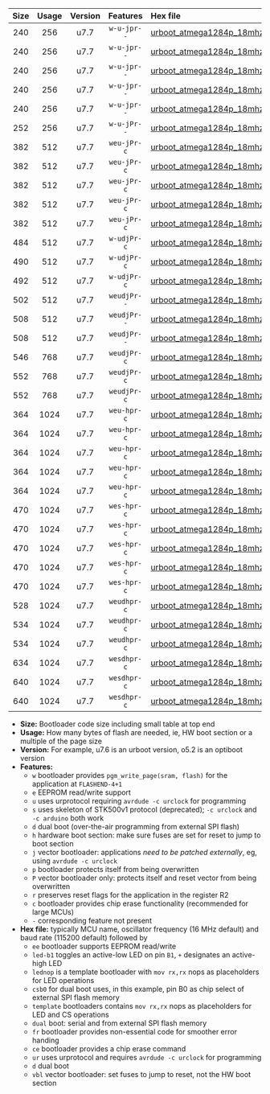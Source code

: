|Size|Usage|Version|Features|Hex file|
|:-:|:-:|:-:|:-:|:--|
|240|256|u7.7|`w-u-jpr--`|[urboot_atmega1284p_18mhz432_57600bps_led+b5_ur_vbl.hex](https://raw.githubusercontent.com/stefanrueger/urboot.hex/main/mcus/atmega1284p/fcpu_18mhz432/57600_bps/urboot_atmega1284p_18mhz432_57600bps_led+b5_ur_vbl.hex)|
|240|256|u7.7|`w-u-jpr--`|[urboot_atmega1284p_18mhz432_57600bps_led+b7_ur_vbl.hex](https://raw.githubusercontent.com/stefanrueger/urboot.hex/main/mcus/atmega1284p/fcpu_18mhz432/57600_bps/urboot_atmega1284p_18mhz432_57600bps_led+b7_ur_vbl.hex)|
|240|256|u7.7|`w-u-jpr--`|[urboot_atmega1284p_18mhz432_57600bps_led+c7_ur_vbl.hex](https://raw.githubusercontent.com/stefanrueger/urboot.hex/main/mcus/atmega1284p/fcpu_18mhz432/57600_bps/urboot_atmega1284p_18mhz432_57600bps_led+c7_ur_vbl.hex)|
|240|256|u7.7|`w-u-jpr--`|[urboot_atmega1284p_18mhz432_57600bps_led+d7_ur_vbl.hex](https://raw.githubusercontent.com/stefanrueger/urboot.hex/main/mcus/atmega1284p/fcpu_18mhz432/57600_bps/urboot_atmega1284p_18mhz432_57600bps_led+d7_ur_vbl.hex)|
|240|256|u7.7|`w-u-jpr--`|[urboot_atmega1284p_18mhz432_57600bps_lednop_ur_vbl.hex](https://raw.githubusercontent.com/stefanrueger/urboot.hex/main/mcus/atmega1284p/fcpu_18mhz432/57600_bps/urboot_atmega1284p_18mhz432_57600bps_lednop_ur_vbl.hex)|
|252|256|u7.7|`w-u-jPr--`|[urboot_atmega1284p_18mhz432_57600bps_ur_vbl.hex](https://raw.githubusercontent.com/stefanrueger/urboot.hex/main/mcus/atmega1284p/fcpu_18mhz432/57600_bps/urboot_atmega1284p_18mhz432_57600bps_ur_vbl.hex)|
|382|512|u7.7|`weu-jPr-c`|[urboot_atmega1284p_18mhz432_57600bps_ee_led+b5_fr_ce_ur_vbl.hex](https://raw.githubusercontent.com/stefanrueger/urboot.hex/main/mcus/atmega1284p/fcpu_18mhz432/57600_bps/urboot_atmega1284p_18mhz432_57600bps_ee_led+b5_fr_ce_ur_vbl.hex)|
|382|512|u7.7|`weu-jPr-c`|[urboot_atmega1284p_18mhz432_57600bps_ee_led+b7_fr_ce_ur_vbl.hex](https://raw.githubusercontent.com/stefanrueger/urboot.hex/main/mcus/atmega1284p/fcpu_18mhz432/57600_bps/urboot_atmega1284p_18mhz432_57600bps_ee_led+b7_fr_ce_ur_vbl.hex)|
|382|512|u7.7|`weu-jPr-c`|[urboot_atmega1284p_18mhz432_57600bps_ee_led+c7_fr_ce_ur_vbl.hex](https://raw.githubusercontent.com/stefanrueger/urboot.hex/main/mcus/atmega1284p/fcpu_18mhz432/57600_bps/urboot_atmega1284p_18mhz432_57600bps_ee_led+c7_fr_ce_ur_vbl.hex)|
|382|512|u7.7|`weu-jPr-c`|[urboot_atmega1284p_18mhz432_57600bps_ee_led+d7_fr_ce_ur_vbl.hex](https://raw.githubusercontent.com/stefanrueger/urboot.hex/main/mcus/atmega1284p/fcpu_18mhz432/57600_bps/urboot_atmega1284p_18mhz432_57600bps_ee_led+d7_fr_ce_ur_vbl.hex)|
|382|512|u7.7|`weu-jPr-c`|[urboot_atmega1284p_18mhz432_57600bps_ee_lednop_fr_ce_ur_vbl.hex](https://raw.githubusercontent.com/stefanrueger/urboot.hex/main/mcus/atmega1284p/fcpu_18mhz432/57600_bps/urboot_atmega1284p_18mhz432_57600bps_ee_lednop_fr_ce_ur_vbl.hex)|
|484|512|u7.7|`w-udjPr-c`|[urboot_atmega1284p_18mhz432_57600bps_led+c7_csb3_dual_fr_ce_ur_vbl.hex](https://raw.githubusercontent.com/stefanrueger/urboot.hex/main/mcus/atmega1284p/fcpu_18mhz432/57600_bps/urboot_atmega1284p_18mhz432_57600bps_led+c7_csb3_dual_fr_ce_ur_vbl.hex)|
|490|512|u7.7|`w-udjPr-c`|[urboot_atmega1284p_18mhz432_57600bps_led+d7_csc7_dual_fr_ce_ur_vbl.hex](https://raw.githubusercontent.com/stefanrueger/urboot.hex/main/mcus/atmega1284p/fcpu_18mhz432/57600_bps/urboot_atmega1284p_18mhz432_57600bps_led+d7_csc7_dual_fr_ce_ur_vbl.hex)|
|492|512|u7.7|`w-udjPr-c`|[urboot_atmega1284p_18mhz432_57600bps_template_dual_fr_ce_ur_vbl.hex](https://raw.githubusercontent.com/stefanrueger/urboot.hex/main/mcus/atmega1284p/fcpu_18mhz432/57600_bps/urboot_atmega1284p_18mhz432_57600bps_template_dual_fr_ce_ur_vbl.hex)|
|502|512|u7.7|`weudjPr--`|[urboot_atmega1284p_18mhz432_57600bps_ee_led+c7_csb3_dual_fr_ur_vbl.hex](https://raw.githubusercontent.com/stefanrueger/urboot.hex/main/mcus/atmega1284p/fcpu_18mhz432/57600_bps/urboot_atmega1284p_18mhz432_57600bps_ee_led+c7_csb3_dual_fr_ur_vbl.hex)|
|508|512|u7.7|`weudjPr--`|[urboot_atmega1284p_18mhz432_57600bps_ee_led+d7_csc7_dual_fr_ur_vbl.hex](https://raw.githubusercontent.com/stefanrueger/urboot.hex/main/mcus/atmega1284p/fcpu_18mhz432/57600_bps/urboot_atmega1284p_18mhz432_57600bps_ee_led+d7_csc7_dual_fr_ur_vbl.hex)|
|508|512|u7.7|`weudjPr--`|[urboot_atmega1284p_18mhz432_57600bps_ee_template_dual_fr_ur_vbl.hex](https://raw.githubusercontent.com/stefanrueger/urboot.hex/main/mcus/atmega1284p/fcpu_18mhz432/57600_bps/urboot_atmega1284p_18mhz432_57600bps_ee_template_dual_fr_ur_vbl.hex)|
|546|768|u7.7|`weudjPr-c`|[urboot_atmega1284p_18mhz432_57600bps_ee_led+c7_csb3_dual_fr_ce_ur_vbl.hex](https://raw.githubusercontent.com/stefanrueger/urboot.hex/main/mcus/atmega1284p/fcpu_18mhz432/57600_bps/urboot_atmega1284p_18mhz432_57600bps_ee_led+c7_csb3_dual_fr_ce_ur_vbl.hex)|
|552|768|u7.7|`weudjPr-c`|[urboot_atmega1284p_18mhz432_57600bps_ee_led+d7_csc7_dual_fr_ce_ur_vbl.hex](https://raw.githubusercontent.com/stefanrueger/urboot.hex/main/mcus/atmega1284p/fcpu_18mhz432/57600_bps/urboot_atmega1284p_18mhz432_57600bps_ee_led+d7_csc7_dual_fr_ce_ur_vbl.hex)|
|552|768|u7.7|`weudjPr-c`|[urboot_atmega1284p_18mhz432_57600bps_ee_template_dual_fr_ce_ur_vbl.hex](https://raw.githubusercontent.com/stefanrueger/urboot.hex/main/mcus/atmega1284p/fcpu_18mhz432/57600_bps/urboot_atmega1284p_18mhz432_57600bps_ee_template_dual_fr_ce_ur_vbl.hex)|
|364|1024|u7.7|`weu-hpr-c`|[urboot_atmega1284p_18mhz432_57600bps_ee_led+b5_fr_ce_ur.hex](https://raw.githubusercontent.com/stefanrueger/urboot.hex/main/mcus/atmega1284p/fcpu_18mhz432/57600_bps/urboot_atmega1284p_18mhz432_57600bps_ee_led+b5_fr_ce_ur.hex)|
|364|1024|u7.7|`weu-hpr-c`|[urboot_atmega1284p_18mhz432_57600bps_ee_led+b7_fr_ce_ur.hex](https://raw.githubusercontent.com/stefanrueger/urboot.hex/main/mcus/atmega1284p/fcpu_18mhz432/57600_bps/urboot_atmega1284p_18mhz432_57600bps_ee_led+b7_fr_ce_ur.hex)|
|364|1024|u7.7|`weu-hpr-c`|[urboot_atmega1284p_18mhz432_57600bps_ee_led+c7_fr_ce_ur.hex](https://raw.githubusercontent.com/stefanrueger/urboot.hex/main/mcus/atmega1284p/fcpu_18mhz432/57600_bps/urboot_atmega1284p_18mhz432_57600bps_ee_led+c7_fr_ce_ur.hex)|
|364|1024|u7.7|`weu-hpr-c`|[urboot_atmega1284p_18mhz432_57600bps_ee_led+d7_fr_ce_ur.hex](https://raw.githubusercontent.com/stefanrueger/urboot.hex/main/mcus/atmega1284p/fcpu_18mhz432/57600_bps/urboot_atmega1284p_18mhz432_57600bps_ee_led+d7_fr_ce_ur.hex)|
|364|1024|u7.7|`weu-hpr-c`|[urboot_atmega1284p_18mhz432_57600bps_ee_lednop_fr_ce_ur.hex](https://raw.githubusercontent.com/stefanrueger/urboot.hex/main/mcus/atmega1284p/fcpu_18mhz432/57600_bps/urboot_atmega1284p_18mhz432_57600bps_ee_lednop_fr_ce_ur.hex)|
|470|1024|u7.7|`wes-hpr-c`|[urboot_atmega1284p_18mhz432_57600bps_ee_led+b5_fr_ce.hex](https://raw.githubusercontent.com/stefanrueger/urboot.hex/main/mcus/atmega1284p/fcpu_18mhz432/57600_bps/urboot_atmega1284p_18mhz432_57600bps_ee_led+b5_fr_ce.hex)|
|470|1024|u7.7|`wes-hpr-c`|[urboot_atmega1284p_18mhz432_57600bps_ee_led+b7_fr_ce.hex](https://raw.githubusercontent.com/stefanrueger/urboot.hex/main/mcus/atmega1284p/fcpu_18mhz432/57600_bps/urboot_atmega1284p_18mhz432_57600bps_ee_led+b7_fr_ce.hex)|
|470|1024|u7.7|`wes-hpr-c`|[urboot_atmega1284p_18mhz432_57600bps_ee_led+c7_fr_ce.hex](https://raw.githubusercontent.com/stefanrueger/urboot.hex/main/mcus/atmega1284p/fcpu_18mhz432/57600_bps/urboot_atmega1284p_18mhz432_57600bps_ee_led+c7_fr_ce.hex)|
|470|1024|u7.7|`wes-hpr-c`|[urboot_atmega1284p_18mhz432_57600bps_ee_led+d7_fr_ce.hex](https://raw.githubusercontent.com/stefanrueger/urboot.hex/main/mcus/atmega1284p/fcpu_18mhz432/57600_bps/urboot_atmega1284p_18mhz432_57600bps_ee_led+d7_fr_ce.hex)|
|470|1024|u7.7|`wes-hpr-c`|[urboot_atmega1284p_18mhz432_57600bps_ee_lednop_fr_ce.hex](https://raw.githubusercontent.com/stefanrueger/urboot.hex/main/mcus/atmega1284p/fcpu_18mhz432/57600_bps/urboot_atmega1284p_18mhz432_57600bps_ee_lednop_fr_ce.hex)|
|528|1024|u7.7|`weudhpr-c`|[urboot_atmega1284p_18mhz432_57600bps_ee_led+c7_csb3_dual_fr_ce_ur.hex](https://raw.githubusercontent.com/stefanrueger/urboot.hex/main/mcus/atmega1284p/fcpu_18mhz432/57600_bps/urboot_atmega1284p_18mhz432_57600bps_ee_led+c7_csb3_dual_fr_ce_ur.hex)|
|534|1024|u7.7|`weudhpr-c`|[urboot_atmega1284p_18mhz432_57600bps_ee_led+d7_csc7_dual_fr_ce_ur.hex](https://raw.githubusercontent.com/stefanrueger/urboot.hex/main/mcus/atmega1284p/fcpu_18mhz432/57600_bps/urboot_atmega1284p_18mhz432_57600bps_ee_led+d7_csc7_dual_fr_ce_ur.hex)|
|534|1024|u7.7|`weudhpr-c`|[urboot_atmega1284p_18mhz432_57600bps_ee_template_dual_fr_ce_ur.hex](https://raw.githubusercontent.com/stefanrueger/urboot.hex/main/mcus/atmega1284p/fcpu_18mhz432/57600_bps/urboot_atmega1284p_18mhz432_57600bps_ee_template_dual_fr_ce_ur.hex)|
|634|1024|u7.7|`wesdhpr-c`|[urboot_atmega1284p_18mhz432_57600bps_ee_led+c7_csb3_dual_fr_ce.hex](https://raw.githubusercontent.com/stefanrueger/urboot.hex/main/mcus/atmega1284p/fcpu_18mhz432/57600_bps/urboot_atmega1284p_18mhz432_57600bps_ee_led+c7_csb3_dual_fr_ce.hex)|
|640|1024|u7.7|`wesdhpr-c`|[urboot_atmega1284p_18mhz432_57600bps_ee_led+d7_csc7_dual_fr_ce.hex](https://raw.githubusercontent.com/stefanrueger/urboot.hex/main/mcus/atmega1284p/fcpu_18mhz432/57600_bps/urboot_atmega1284p_18mhz432_57600bps_ee_led+d7_csc7_dual_fr_ce.hex)|
|640|1024|u7.7|`wesdhpr-c`|[urboot_atmega1284p_18mhz432_57600bps_ee_template_dual_fr_ce.hex](https://raw.githubusercontent.com/stefanrueger/urboot.hex/main/mcus/atmega1284p/fcpu_18mhz432/57600_bps/urboot_atmega1284p_18mhz432_57600bps_ee_template_dual_fr_ce.hex)|

- **Size:** Bootloader code size including small table at top end
- **Usage:** How many bytes of flash are needed, ie, HW boot section or a multiple of the page size
- **Version:** For example, u7.6 is an urboot version, o5.2 is an optiboot version
- **Features:**
  + `w` bootloader provides `pgm_write_page(sram, flash)` for the application at `FLASHEND-4+1`
  + `e` EEPROM read/write support
  + `u` uses urprotocol requiring `avrdude -c urclock` for programming
  + `s` uses skeleton of STK500v1 protocol (deprecated); `-c urclock` and `-c arduino` both work
  + `d` dual boot (over-the-air programming from external SPI flash)
  + `h` hardware boot section: make sure fuses are set for reset to jump to boot section
  + `j` vector bootloader: applications *need to be patched externally*, eg, using `avrdude -c urclock`
  + `p` bootloader protects itself from being overwritten
  + `P` vector bootloader only: protects itself and reset vector from being overwritten
  + `r` preserves reset flags for the application in the register R2
  + `c` bootloader provides chip erase functionality (recommended for large MCUs)
  + `-` corresponding feature not present
- **Hex file:** typically MCU name, oscillator frequency (16 MHz default) and baud rate (115200 default) followed by
  + `ee` bootloader supports EEPROM read/write
  + `led-b1` toggles an active-low LED on pin `B1`, `+` designates an active-high LED
  + `lednop` is a template bootloader with `mov rx,rx` nops as placeholders for LED operations
  + `csb0` for dual boot uses, in this example, pin B0 as chip select of external SPI flash memory
  + `template` bootloaders contains `mov rx,rx` nops as placeholders for LED and CS operations
  + `dual` boot: serial and from external SPI flash memory
  + `fr` bootloader provides non-essential code for smoother error handing
  + `ce` bootloader provides a chip erase command
  + `ur` uses urprotocol and requires `avrdude -c urclock` for programming
  + `d` dual boot
  + `vbl` vector bootloader: set fuses to jump to reset, not the HW boot section
